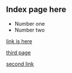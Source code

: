 ## Index page here

- Number one
- Number two


[link is here](./first-file)

[third page](./third.html)


[second link](./second.md)
